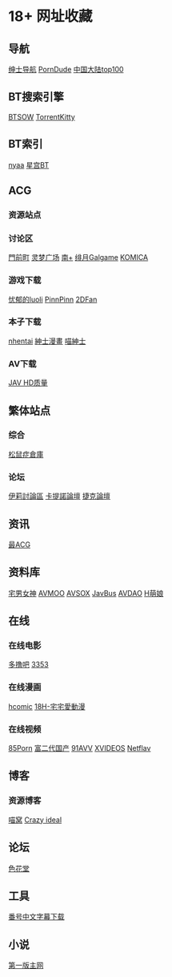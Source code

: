 # 18+ 网址收藏
## 导航
[绅士导航](https://www.gal123.com/)          [PornDude](https://theporndude.com/zh)                [中国大陆top100](https://github.com/no-Dark/Adult/blob/master/Most%20Visited%20Adult%20Websites%20in%20Mainland%20China.csv)
## BT搜索引擎
[BTSOW](https://btsow.pw/) [TorrentKitty ](https://www.torrentkitty.tv/)
## BT索引
[nyaa](https://sukebei.nyaa.si/) [星宫BT](https://bt.cosxcos.xyz/)
## ACG
### 资源站点
### 讨论区
[門前町](https://bbs.jiyue.com/) [灵梦广场](https://acg.is/) [南+](https://www.south-plus.net/) [绯月Galgame](https://bbs.kfacg.com) [KOMICA](https://www.komica.org/)
### 游戏下载
[忧郁的luoli](https://www.mmgal.com) [PinnPinn](http://www.pinnpinn.com/) [2DFan](https://www.2dfan.com/) []() []()
### 本子下载
[nhentai](https://nhentai.net/) [紳士漫畫](https://www.wnacg.org) [喵紳士](https://nyahentai.github.io/) []() []()
### AV下载
[JAV HD质量](http://maxjav.com/) []() []() []()
## 繁体站点
### 综合
[松鼠症倉庫](https://ahri.club) []() []() []() []()
### 论坛
[伊莉討論區](https://www.eyny.com) [卡提諾論壇](https://ck101.com/inin/) [捷克論壇](https://www.jkforum.net/forum.php?gid=48) []()
## 资讯
[最ACG](https://www.zuiacg.com/) []() []() []()
## 资料库
[宅男女神](https://www.nvshens.com/) [AVMOO](https://tellme.pw/avmoo) [AVSOX](https://tellme.pw/avsox) [JavBus](https://www.javbus.com/) [AVDAO](https://avcool.pw/avdao/) [H萌娘](https://www.hmoegirl.com)
## 在线
### 在线电影
[多撸吧](http://www.duolu2.com/) [3353](https://github.com/avhome123/guazi/wiki/1) []() []() []()
### 在线漫画
[hcomic](https://hcomic.in/) [18H-宅宅愛動漫](https://18h.animezilla.com/) []() []()
### 在线视频
[85Porn](https://www.85porn.com/) [富二代国产](https://www.f2dto.com/index.php) [91AVV](http://91avv.cc/) [XVIDEOS](https://www.xvideos.com) [Netflav](https://www.netflav.com/)
## 博客
### 资源博客
[喵窝](https://www.nyavo.com/) [Crazy ideal](https://www.crazyideal.com/) []() []() []()
## 论坛
[色花堂](https://www.sehuatang.org/) []() []() []()
## 工具
[番号中文字幕下载](http://www.53zimu.com/) []() []() []() []()
## 小说
[第一版主网](http://01bz.nideh.com/) []() []()
 

